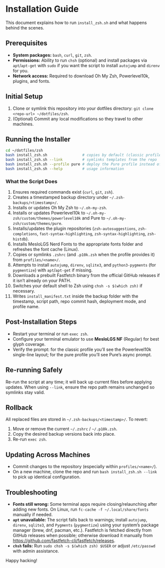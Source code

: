 # Installation Guide

This document explains how to run `install_zsh.sh` and what happens behind the scenes.

## Prerequisites
- **System packages:** `bash`, `curl`, `git`, `zsh`.
- **Permissions:** Ability to run `chsh` (optional) and install packages via `apt`/`apt-get` with `sudo` if you want the script to install `autojump` and `direnv` for you.
- **Network access:** Required to download Oh My Zsh, Powerlevel10k, plugins, and fonts.

## Initial Setup
1. Clone or symlink this repository into your dotfiles directory: `git clone <repo-url> ~/dotfiles/zsh`.
2. (Optional) Commit any local modifications so they travel to other machines.

## Running the Installer
```bash
cd ~/dotfiles/zsh
bash install_zsh.sh                # copies by default (classic profile)
bash install_zsh.sh --link         # symlinks templates from the repo
bash install_zsh.sh --profile pure # deploy the Pure profile instead of Powerlevel10k
bash install_zsh.sh --help         # usage information
```

### What the Script Does
1. Ensures required commands exist (`curl`, `git`, `zsh`).
2. Creates a timestamped backup directory under `~/.zsh-backups/<timestamp>/`.
3. Installs or updates Oh My Zsh to `~/.oh-my-zsh`.
4. Installs or updates Powerlevel10k to `~/.oh-my-zsh/custom/themes/powerlevel10k` and Pure to `~/.oh-my-zsh/custom/themes/pure`.
5. Installs/updates the plugin repositories (`zsh-autosuggestions`, `zsh-completions`, `fast-syntax-highlighting`, `zsh-syntax-highlighting`, `zsh-histdb`).
6. Installs MesloLGS Nerd Fonts to the appropriate fonts folder and refreshes the font cache (Linux).
7. Copies or symlinks `.zshrc` (and `.p10k.zsh` when the profile provides it) from `profiles/<name>/`.
8. Attempts to install `autojump`, `direnv`, `sqlite3`, and `python3-pygments` (for `pygmentize`) with `apt`/`apt-get` if missing.
9. Downloads a prebuilt Fastfetch binary from the official GitHub releases if it isn’t already on your PATH.
10. Switches your default shell to Zsh using `chsh -s $(which zsh)` if necessary.
11. Writes `install_manifest.txt` inside the backup folder with the timestamp, script path, repo commit hash, deployment mode, and profile name.

## Post-Installation Steps
- Restart your terminal or run `exec zsh`.
- Configure your terminal emulator to use **MesloLGS NF** (Regular) for best glyph coverage.
- Verify the prompt: for the classic profile you’ll see the Powerlevel10k single-line layout; for the pure profile you’ll see Pure’s async prompt.

## Re-running Safely
Re-run the script at any time; it will back up current files before applying updates. When using `--link`, ensure the repo path remains unchanged so symlinks stay valid.

## Rollback
All replaced files are stored in `~/.zsh-backups/<timestamp>/`. To revert:
1. Move or remove the current `~/.zshrc` / `~/.p10k.zsh`.
2. Copy the desired backup versions back into place.
3. Re-run `exec zsh`.

## Updating Across Machines
- Commit changes to the repository (especially within `profiles/<name>/`).
- On a new machine, clone the repo and run `bash install_zsh.sh --link` to pick up identical configuration.

## Troubleshooting
- **Fonts still wrong:** Some terminal apps require closing/relaunching after adding new fonts. On Linux, run `fc-cache -f ~/.local/share/fonts` manually if needed.
- **`apt` unavailable:** The script falls back to warnings; install `autojump`, `direnv`, `sqlite3`, and `Pygments` (`pygmentize`) using your system’s package manager (brew, dnf, pacman, etc.). Fastfetch is fetched directly from GitHub releases when possible; otherwise download it manually from https://github.com/fastfetch-cli/fastfetch/releases.
- **`chsh` fails:** Run `sudo chsh -s $(which zsh) $USER` or adjust `/etc/passwd` with admin assistance.

Happy hacking!
